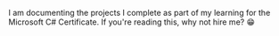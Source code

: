 I am documenting the projects I complete as part of my learning for the Microsoft C# Certificate. If you're reading this, why not hire me? 😁
